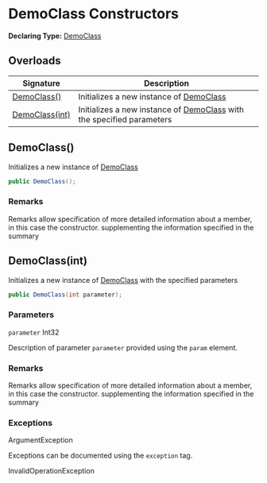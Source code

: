 # DemoClass Constructors

**Declaring Type:** [DemoClass](Type.md)

## Overloads

| Signature                       | Description                                                                      |
| ------------------------------- | -------------------------------------------------------------------------------- |
| [DemoClass()](#democlass)       | Initializes a new instance of [DemoClass](Type.md)                               |
| [DemoClass(int)](#democlassint) | Initializes a new instance of [DemoClass](Type.md) with the specified parameters |

## DemoClass()

Initializes a new instance of [DemoClass](Type.md)

```csharp
public DemoClass();
```

### Remarks

Remarks allow specification of more detailed information about a member, in this case the constructor. supplementing the information specified in the summary

## DemoClass(int)

Initializes a new instance of [DemoClass](Type.md) with the specified parameters

```csharp
public DemoClass(int parameter);
```

### Parameters

`parameter`  Int32

Description of parameter `parameter` provided using the `param` element.

### Remarks

Remarks allow specification of more detailed information about a member, in this case the constructor. supplementing the information specified in the summary

### Exceptions

ArgumentException

Exceptions can be documented using the `exception` tag.

InvalidOperationException
